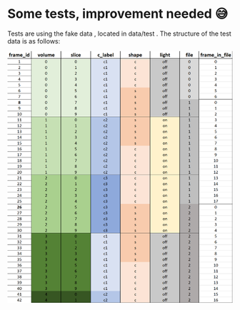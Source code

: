 # Some tests, improvement needed :sweat_smile:

Tests are using the fake data , located in data/test . The structure of the test data is as follows:
<p align="center">
  <img src="img/test_summary.png" alt="test data with annotation" width="600"/>
</p>
